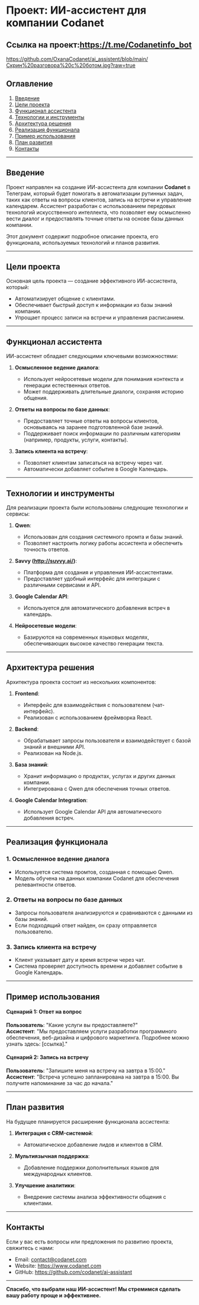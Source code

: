 # Проект: ИИ-ассистент для компании Codanet
Ссылка на проект:https://t.me/Codanetinfo_bot
---
https://github.com/OxanaCodanet/ai_assistent/blob/main/Скрин%20разговора%20с%20ботом.jpg?raw=true

## Оглавление

1. [Введение](#введение)  
2. [Цели проекта](#цели-проекта)  
3. [Функционал ассистента](#функционал-ассистента)  
4. [Технологии и инструменты](#технологии-и-инструменты)  
5. [Архитектура решения](#архитектура-решения)  
6. [Реализация функционала](#реализация-функционала)  
7. [Пример использования](#пример-использования)  
8. [План развития](#план-развития)  
9. [Контакты](#контакты)  

---

## Введение

Проект направлен на создание ИИ-ассистента для компании **Codanet** в Телеграм, который будет помогать в автоматизации рутинных задач, таких как ответы на вопросы клиентов, запись на встречи и управление календарем. Ассистент разработан с использованием передовых технологий искусственного интеллекта, что позволяет ему осмысленно вести диалог и предоставлять точные ответы на основе базы данных компании.

Этот документ содержит подробное описание проекта, его функционала, используемых технологий и планов развития.

---

## Цели проекта

Основная цель проекта — создание эффективного ИИ-ассистента, который:

- Автоматизирует общение с клиентами.
- Обеспечивает быстрый доступ к информации из базы знаний компании.
- Упрощает процесс записи на встречи и управления расписанием.

---

## Функционал ассистента

ИИ-ассистент обладает следующими ключевыми возможностями:

1. **Осмысленное ведение диалога**:
   - Использует нейросетевые модели для понимания контекста и генерации естественных ответов.
   - Может поддерживать длительные диалоги, сохраняя историю общения.

2. **Ответы на вопросы по базе данных**:
   - Предоставляет точные ответы на вопросы клиентов, основываясь на заранее подготовленной базе знаний.
   - Поддерживает поиск информации по различным категориям (например, продукты, услуги, контакты).

3. **Запись клиента на встречу**:
   - Позволяет клиентам записаться на встречу через чат.
   - Автоматически добавляет событие в Google Календарь.

---

## Технологии и инструменты

Для реализации проекта были использованы следующие технологии и сервисы:

1. **Qwen**:
   - Использован для создания системного промта и базы знаний.
   - Позволяет настроить логику работы ассистента и обеспечить точность ответов.

2. **Savvy (http://suvvy.ai/)**:
   - Платформа для создания и управления ИИ-ассистентами.
   - Предоставляет удобный интерфейс для интеграции с различными сервисами и API.

3. **Google Calendar API**:
   - Используется для автоматического добавления встреч в календарь.

4. **Нейросетевые модели**:
   - Базируются на современных языковых моделях, обеспечивающих высокое качество генерации текста.

---

## Архитектура решения

Архитектура проекта состоит из нескольких компонентов:

1. **Frontend**:
   - Интерфейс для взаимодействия с пользователем (чат-интерфейс).
   - Реализован с использованием фреймворка React.

2. **Backend**:
   - Обрабатывает запросы пользователя и взаимодействует с базой знаний и внешними API.
   - Реализован на Node.js.

3. **База знаний**:
   - Хранит информацию о продуктах, услугах и других данных компании.
   - Интегрирована с Qwen для обеспечения точных ответов.

4. **Google Calendar Integration**:
   - Использует Google Calendar API для автоматического добавления встреч.

---

## Реализация функционала

### 1. Осмысленное ведение диалога
- Используется система промтов, созданная с помощью Qwen.
- Модель обучена на данных компании Codanet для обеспечения релевантности ответов.

### 2. Ответы на вопросы по базе данных
- Запросы пользователя анализируются и сравниваются с данными из базы знаний.
- Если подходящий ответ найден, он сразу отправляется пользователю.

### 3. Запись клиента на встречу
- Клиент указывает дату и время встречи через чат.
- Система проверяет доступность времени и добавляет событие в Google Календарь.

---

## Пример использования

#### Сценарий 1: Ответ на вопрос
**Пользователь**: "Какие услуги вы предоставляете?"  
**Ассистент**: "Мы предоставляем услуги разработки программного обеспечения, веб-дизайна и цифрового маркетинга. Подробнее можно узнать здесь: [ссылка]."

#### Сценарий 2: Запись на встречу
**Пользователь**: "Запишите меня на встречу на завтра в 15:00."  
**Ассистент**: "Встреча успешно запланирована на завтра в 15:00. Вы получите напоминание за час до начала."

---

## План развития

На будущее планируется расширение функционала ассистента:

1. **Интеграция с CRM-системой**:
   - Автоматическое добавление лидов и клиентов в CRM.

2. **Мультиязычная поддержка**:
   - Добавление поддержки дополнительных языков для международных клиентов.

3. **Улучшение аналитики**:
   - Внедрение системы анализа эффективности общения с клиентами.

---

## Контакты

Если у вас есть вопросы или предложения по развитию проекта, свяжитесь с нами:

- Email: contact@codanet.com
- Website: https://www.codanet.com
- GitHub: https://github.com/codanet/ai-assistant

--- 

**Спасибо, что выбрали наш ИИ-ассистент! Мы стремимся сделать вашу работу проще и эффективнее.**

